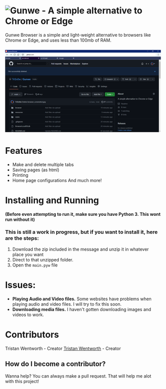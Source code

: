 # ![Gunwe - A simple alternative to Chrome or Edge](https://cdn.discordapp.com/attachments/924767149258588171/995562116025159740/logo.png)
Gunwe Browser is a simple and light-weight alternative to browsers like Chrome or Edge, and uses less than 100mb of RAM.
### ![](Screenshot%202022-07-13%20013859.png)
# Features
- Make and delete multiple tabs
- Saving pages (as html)
- Printing
- Home page configurations
And much more!

# Installing and Running
**(Before even attempting to run it, make sure you have Python 3. This wont run without it)**

### This is still a work in progress, but if you want to install it, here are the steps:
1. Download the zip included in the message and unzip it in whatever place you want
2. Direct to that unzipped folder.
3. Open the `main.pyw` file

# Issues:
- **Playing Audio and Video files.** Some websites have problems when playing audio and video files. I  will try to fix this soon.
- **Downloading media files.** I haven't gotten downloading images and videos to work.

# Contributors
Tristan Wentworth - Creator
[Tristan Wentworth](https://github.com/trisn0w) - Creator

## How do I become a contributor?
Wanna help? You can always make a pull request. That will help me alot with this project!
